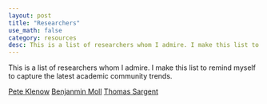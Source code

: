 ```yaml
---
layout: post
title: "Researchers"
use_math: false
category: resources
desc: This is a list of researchers whom I admire. I make this list to remind myself to capture the latest academic community trends. 
---
```


This is a list of researchers whom I admire. I make this list to remind myself to capture the latest academic community trends. 

[Pete Klenow](http://www.klenow.com/)
[Benjanmin Moll](https://benjaminmoll.com/)
[Thomas Sargent](http://www.tomsargent.com/index.html)